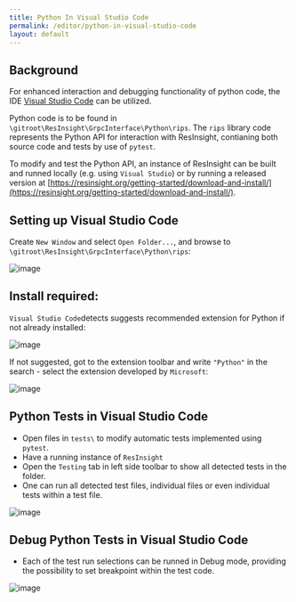 ```yaml
---
title: Python In Visual Studio Code
permalink: /editor/python-in-visual-studio-code
layout: default
---
```


## Background
For enhanced interaction and debugging functionality of python code, the IDE [Visual Studio Code](https://code.visualstudio.com/) can be utilized. 

Python code is to be found in `\gitroot\ResInsight\GrpcInterface\Python\rips`. The `rips` library code represents the Python API for interaction with ResInsight, contianing both source code and tests by use of `pytest`.

To modify and test the Python API, an instance of ResInsight can be built and runned locally (e.g. using `Visual Studio`) or by running a released version at [https://resinsight.org/getting-started/download-and-install/](https://resinsight.org/getting-started/download-and-install/).

## Setting up Visual Studio Code
Create `New Window` and select `Open Folder...`, and browse to `\gitroot\ResInsight\GrpcInterface\Python\rips`:

![image](https://user-images.githubusercontent.com/82032112/234197647-6b5c393e-974d-4789-8c97-6718cbcb4426.png)

## Install required:

`Visual Studio Code`detects suggests recommended extension for Python if not already installed:

![image](https://user-images.githubusercontent.com/82032112/234199057-a1498d3a-6643-4236-9d1d-9f7302fdeef9.png)

If not suggested, got to the extension toolbar and write `"Python"` in the search - select the extension developed by `Microsoft`:

![image](https://user-images.githubusercontent.com/82032112/234199476-cbbefccb-653d-49cc-94ed-edaf03535eff.png)


## Python Tests in Visual Studio Code

- Open files in `tests\` to modify automatic tests implemented using `pytest`.
- Have a running instance of `ResInsight`
- Open the `Testing` tab in left side toolbar to show all detected tests in the folder.
- One can run all detected test files, individual files or even individual tests within a test file.

![image](https://user-images.githubusercontent.com/82032112/234201312-abf6dff6-ee84-4c70-820f-d10368e2ed17.png)


## Debug Python Tests in Visual Studio Code

- Each of the test run selections can be runned in Debug mode, providing the possibility to set breakpoint within the test code.

![image](https://user-images.githubusercontent.com/82032112/234201568-0ade70bd-3155-46c5-b86f-1ec6e731a481.png)

